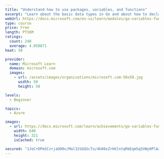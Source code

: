 ```yaml
---
title: "Understand how to use packages, variables, and functions"
excerpt: "Learn about the basic data types in Go and about how to declare variables, write functions, and use packages."
webUrl: https://docs.microsoft.com/en-us/learn/modules/go-variables-functions-packages/
type: course
price: Free
length: PT36M
ratings:
  count: 248
  average: 4.858871
heat: 50

provider:
  name: Microsoft Learn
  domain: microsoft.com
  images:
    - url: /assets/images/organizations/microsoft.com-50x50.jpg
      width: 50
      height: 50

levels:
  - Beginner

topics:
  - Azure

images:
  - url: https://docs.microsoft.com/learn/achievements/go-variables-functions-packages-social.png
    width: 640
    height: 321
    isCached: true

secured: "1JoC+DPmSCz+jaOO0v/Mal32SGQScTo/4k00xZrHklntqRbEqm5qSVWy0PlAzvCdDIkioMaaIPf4O1gAvSaoUF63iawiRCUm1QpuedK2OoUBEznusvr0nyJraetfiwEP+Mi0onN/a1cenbt10XgbSgcd7s3x3xV1RmOL8i9dncJNYALhImyKqdlz+LxNrmeEBcxxcn3LfFgc/jhlGF4ZlMqwREuTlEnQsF65EIjhZXC/QCFs1OukfYY5czoazb0qW41bfLUVkqh6ZVI0fGKGGNOgqMZVQP83cSnGP22fkNZYI83Cj1fC0x8M2vPItwuFhOcWynpJkWDT790YEe0ykuoBEh0e20y97VCnua02FB0CQAjr6+RPCj2RkvrzdBHrH9os8wBpdqT1c3gaQZNfaO/ECTXooseiXk+pUiDUrkY=;DKJIJVecrr9ix1CCCL07Xg=="
---
```



